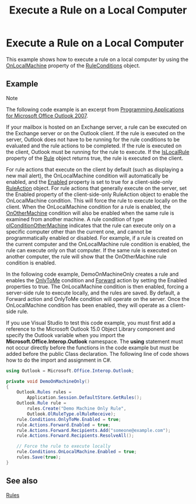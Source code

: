 ﻿---
title: 'Execute a Rule on a Local Computer'
TOCTitle: 'Execute a Rule on a Local Computer'
ms:assetid: 65e91010-3e4c-4921-a0fb-ad90a7b841b2
ms:mtpsurl: https://msdn.microsoft.com/en-us/library/Ff424471(v=office.15)
ms:contentKeyID: 55119883
ms.date: 07/24/2014
mtps_version: v=office.15


---

# Execute a Rule on a Local Computer

This example shows how to execute a rule on a local computer by using the [OnLocalMachine](https://msdn.microsoft.com/en-us/library/bb612005\(v=office.15\)) property of the [RuleConditions](https://msdn.microsoft.com/en-us/library/bb610965\(v=office.15\)) object.

## Example

> [!NOTE] 
> The following code example is an excerpt from [Programming Applications for Microsoft Office Outlook 2007](https://www.amazon.com/gp/product/0735622493?ie=UTF8&tag=msmsdn-20&linkCode=as2&camp=1789&creative=9325&creativeASIN=0735622493).


If your mailbox is hosted on an Exchange server, a rule can be executed on the Exchange server or on the Outlook client. If the rule is executed on the server, Outlook does not have to be running for the rule conditions to be evaluated and the rule actions to be completed. If the rule is executed on the client, Outlook must be running for the rule to execute. If the [IsLocalRule](https://msdn.microsoft.com/en-us/library/bb647386\(v=office.15\)) property of the [Rule](https://msdn.microsoft.com/en-us/library/bb647152\(v=office.15\)) object returns true, the rule is executed on the client.

For rule actions that execute on the client by default (such as displaying a new mail alert), the OnLocalMachine condition will automatically be enabled, and the [Enabled](https://msdn.microsoft.com/en-us/library/bb611875\(v=office.15\)) property is set to true for a client-side-only [RuleAction](https://msdn.microsoft.com/en-us/library/bb644297\(v=office.15\)) object. For rule actions that generally execute on the server, set the Enabled property of the client-side-only RuleAction object to enable the OnLocalMachine condition. This will force the rule to execute locally on the client. When the OnLocalMachine condition for a rule is enabled, the [OnOtherMachine](https://msdn.microsoft.com/en-us/library/bb624486\(v=office.15\)) condition will also be enabled when the same rule is examined from another machine. A rule condition of type [olConditionOtherMachine](https://msdn.microsoft.com/en-us/library/bb645741\(v=office.15\)) indicates that the rule can execute only on a specific computer other than the current one, and cannot be programmatically enabled or disabled. For example, if a rule is created on the current computer and the OnLocalMachine rule condition is enabled, the rule can execute only on that computer. If the same rule is executed on another computer, the rule will show that the OnOtherMachine rule condition is enabled.

In the following code example, DemoOnMachineOnly creates a rule and enables the [OnlyToMe](https://msdn.microsoft.com/en-us/library/bb609250\(v=office.15\)) condition and [Forward](https://msdn.microsoft.com/en-us/library/bb652908\(v=office.15\)) action by setting the Enabled properties to true. The OnLocalMachine condition is then enabled, forcing a server-side rule to execute locally, and the rules are saved. By default, a Forward action and OnlyToMe condition will operate on the server. Once the OnLocalMachine condition has been enabled, they will operate as a client-side rule.

If you use Visual Studio to test this code example, you must first add a reference to the Microsoft Outlook 15.0 Object Library component and specify the Outlook variable when you import the **Microsoft.Office.Interop.Outlook** namespace. The **using** statement must not occur directly before the functions in the code example but must be added before the public Class declaration. The following line of code shows how to do the import and assignment in C\#.

```csharp
using Outlook = Microsoft.Office.Interop.Outlook;
```

```csharp
private void DemoOnMachineOnly()
{
    Outlook.Rules rules =
        Application.Session.DefaultStore.GetRules();
    Outlook.Rule rule =
        rules.Create("Demo Machine Only Rule",
        Outlook.OlRuleType.olRuleReceive);
    rule.Conditions.OnlyToMe.Enabled = true;
    rule.Actions.Forward.Enabled = true;
    rule.Actions.Forward.Recipients.Add("someone@example.com");
    rule.Actions.Forward.Recipients.ResolveAll();

    // Force the rule to execute locally
    rule.Conditions.OnLocalMachine.Enabled = true;
    rules.Save(true);
}
```

## See also



[Rules](rules.md)

